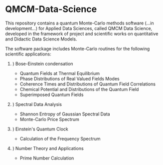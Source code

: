 # QMCM-Data-Science

This repository contains a quantum Monte-Carlo methods software (...in development...) for Applied Data Sciences, called QMCM Data Science, 
developed in the framework of project and scientific works on quantitative and Didactic Data Science Models.

The software package includes Monte-Carlo routines for the following scientific applications:

1. ) Bose-Einstein condensation 
    
    - Quantum Fields at Thermal Equilibrium
    - Phase Distributions of Real Valued Fields Modes
    - Coherence Times and Distributions of Quantum Field Correlations 
    - Chemical Potential and Distributions of the Quantum Field
    - Superimposed Quantum Fields

2. ) Spectral Data Analysis

    - Shannon Entropy of Gaussian Spectral Data
    - Monte-Carlo Price Spectrum

3. ) Einstein's Quantum Clock

    - Calculation of the Frequency Spectrum
    
4. ) Number Theory and Applications

    - Prime Number Calculation
